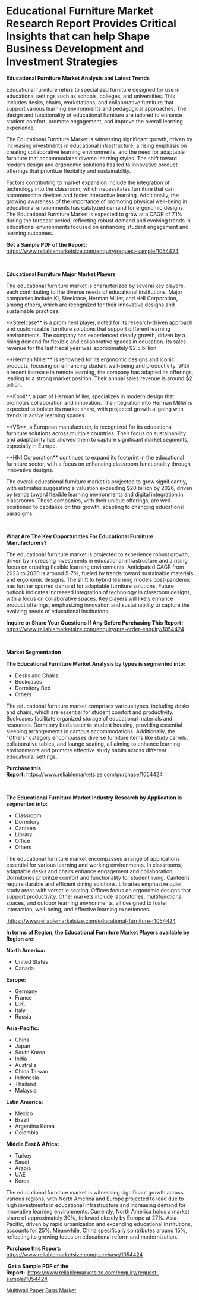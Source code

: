 <p><h1>Educational Furniture Market Research Report Provides Critical Insights that can help Shape Business Development and Investment Strategies</h1></p><p><strong>Educational Furniture Market Analysis and Latest Trends</strong></p>
<p><p>Educational furniture refers to specialized furniture designed for use in educational settings such as schools, colleges, and universities. This includes desks, chairs, workstations, and collaborative furniture that support various learning environments and pedagogical approaches. The design and functionality of educational furniture are tailored to enhance student comfort, promote engagement, and improve the overall learning experience.</p><p>The Educational Furniture Market is witnessing significant growth, driven by increasing investments in educational infrastructure, a rising emphasis on creating collaborative learning environments, and the need for adaptable furniture that accommodates diverse learning styles. The shift toward modern design and ergonomic solutions has led to innovative product offerings that prioritize flexibility and sustainability.</p><p>Factors contributing to market expansion include the integration of technology into the classroom, which necessitates furniture that can accommodate devices and foster interactive learning. Additionally, the growing awareness of the importance of promoting physical well-being in educational environments has catalyzed demand for ergonomic designs. The Educational Furniture Market is expected to grow at a CAGR of 7.1% during the forecast period, reflecting robust demand and evolving trends in educational environments focused on enhancing student engagement and learning outcomes.</p></p>
<p><strong>Get a Sample PDF of the Report:&nbsp;</strong> <a href="https://www.reliablemarketsize.com/enquiry/request-sample/1054424?utm_campaign=2212&utm_medium=2&utm_source=Github&utm_content=ia&utm_term=07022025&utm_id=educational-furniture">https://www.reliablemarketsize.com/enquiry/request-sample/1054424</a></p>
<p>&nbsp;</p>
<p><strong>Educational Furniture Major Market Players</strong></p>
<p><p>The educational furniture market is characterized by several key players, each contributing to the diverse needs of educational institutions. Major companies include KI, Steelcase, Herman Miller, and HNI Corporation, among others, which are recognized for their innovative designs and sustainable practices.</p><p>**Steelcase** is a prominent player, noted for its research-driven approach and customizable furniture solutions that support different learning environments. The company has experienced steady growth, driven by a rising demand for flexible and collaborative spaces in education. Its sales revenue for the last fiscal year was approximately $2.5 billion.</p><p>**Herman Miller** is renowned for its ergonomic designs and iconic products, focusing on enhancing student well-being and productivity. With a recent increase in remote learning, the company has adapted its offerings, leading to a strong market position. Their annual sales revenue is around $2 billion.</p><p>**Knoll**, a part of Herman Miller, specializes in modern design that promotes collaboration and innovation. The integration into Herman Miller is expected to bolster its market share, with projected growth aligning with trends in active learning spaces.</p><p>**VS**, a European manufacturer, is recognized for its educational furniture solutions across multiple countries. Their focus on sustainability and adaptability has allowed them to capture significant market segments, especially in Europe.</p><p>**HNI Corporation** continues to expand its footprint in the educational furniture sector, with a focus on enhancing classroom functionality through innovative designs.</p><p>The overall educational furniture market is projected to grow significantly, with estimates suggesting a valuation exceeding $20 billion by 2026, driven by trends toward flexible learning environments and digital integration in classrooms. These companies, with their unique offerings, are well-positioned to capitalize on this growth, adapting to changing educational paradigms.</p></p>
<p>&nbsp;</p>
<p><strong>What Are The Key Opportunities For Educational Furniture Manufacturers?</strong></p>
<p><p>The educational furniture market is projected to experience robust growth, driven by increasing investments in educational infrastructure and a rising focus on creating flexible learning environments. Anticipated CAGR from 2023 to 2030 is around 5-7%, fueled by trends toward sustainable materials and ergonomic designs. The shift to hybrid learning models post-pandemic has further spurred demand for adaptable furniture solutions. Future outlook indicates increased integration of technology in classroom designs, with a focus on collaborative spaces. Key players will likely enhance product offerings, emphasizing innovation and sustainability to capture the evolving needs of educational institutions.</p></p>
<p><strong>Inquire or Share Your Questions If Any Before Purchasing This Report:</strong> <a href="https://www.reliablemarketsize.com/enquiry/pre-order-enquiry/1054424?utm_campaign=2212&utm_medium=2&utm_source=Github&utm_content=ia&utm_term=07022025&utm_id=educational-furniture">https://www.reliablemarketsize.com/enquiry/pre-order-enquiry/1054424</a></p>
<p>&nbsp;</p>
<p><strong>Market Segmentation</strong></p>
<p><strong>The Educational Furniture Market Analysis by types is segmented into:</strong></p>
<p><ul><li>Desks and Chairs</li><li>Bookcases</li><li>Dormitory Bed</li><li>Others</li></ul></p>
<p><p>The educational furniture market comprises various types, including desks and chairs, which are essential for student comfort and productivity. Bookcases facilitate organized storage of educational materials and resources. Dormitory beds cater to student housing, providing essential sleeping arrangements in campus accommodations. Additionally, the "Others" category encompasses diverse furniture items like study carrels, collaborative tables, and lounge seating, all aiming to enhance learning environments and promote effective study habits across different educational settings.</p></p>
<p><strong>Purchase this Report:&nbsp;</strong><a href="https://www.reliablemarketsize.com/purchase/1054424?utm_campaign=2212&utm_medium=2&utm_source=Github&utm_content=ia&utm_term=07022025&utm_id=educational-furniture">https://www.reliablemarketsize.com/purchase/1054424</a></p>
<p>&nbsp;</p>
<p><strong>The Educational Furniture Market Industry Research by Application is segmented into:</strong></p>
<p><ul><li>Classroom</li><li>Dormitory</li><li>Canteen</li><li>Library</li><li>Office</li><li>Others</li></ul></p>
<p><p>The educational furniture market encompasses a range of applications essential for various learning and working environments. In classrooms, adaptable desks and chairs enhance engagement and collaboration. Dormitories prioritize comfort and functionality for student living. Canteens require durable and efficient dining solutions. Libraries emphasize quiet study areas with versatile seating. Offices focus on ergonomic designs that support productivity. Other markets include laboratories, multifunctional spaces, and outdoor learning environments, all designed to foster interaction, well-being, and effective learning experiences.</p></p>
<p><a href="https://www.reliablemarketsize.com/educational-furniture-r1054424?utm_campaign=2212&utm_medium=2&utm_source=Github&utm_content=ia&utm_term=07022025&utm_id=educational-furniture">&nbsp;https://www.reliablemarketsize.com/educational-furniture-r1054424</a></p>
<p><strong>In terms of Region, the Educational Furniture Market Players available by Region are:</strong></p>
<p>
    <p> <strong> North America: </strong>
        <ul>
            <li>United States</li>
            <li>Canada</li>
        </ul>
        </p> 
    <p> <strong> Europe: </strong>
        <ul>
            <li>Germany</li>
            <li>France</li>
            <li>U.K.</li>
            <li>Italy</li>
            <li>Russia</li>
        </ul>
        </p> 
    <p> <strong> Asia-Pacific: </strong>
        <ul>
            <li>China</li>
            <li>Japan</li>
            <li>South Korea</li>
            <li>India</li>
            <li>Australia</li>
            <li>China Taiwan</li>
            <li>Indonesia</li>
            <li>Thailand</li>
            <li>Malaysia</li>
        </ul>
        </p> 
    <p> <strong> Latin America: </strong>
        <ul>
            <li>Mexico</li>
            <li>Brazil</li>
            <li>Argentina Korea</li>
            <li>Colombia</li>
        </ul>
        </p> 
    <p> <strong> Middle East & Africa: </strong>
        <ul>
            <li>Turkey</li>
            <li>Saudi</li>
            <li>Arabia</li>
            <li>UAE</li>
            <li>Korea</li>
        </ul>
    </p>
    </p>
<p><p>The educational furniture market is witnessing significant growth across various regions, with North America and Europe projected to lead due to high investments in educational infrastructure and increasing demand for innovative learning environments. Currently, North America holds a market share of approximately 30%, followed closely by Europe at 27%. Asia-Pacific, driven by rapid urbanization and expanding educational institutions, accounts for 25%. Meanwhile, China specifically contributes around 15%, reflecting its growing focus on educational reform and modernization.</p></p>
<p><strong>Purchase this Report: </strong><a href="https://www.reliablemarketsize.com/purchase/1054424?utm_campaign=2212&utm_medium=2&utm_source=Github&utm_content=ia&utm_term=07022025&utm_id=educational-furniture">https://www.reliablemarketsize.com/purchase/1054424</a></p>
<p>&nbsp;<strong>Get a Sample PDF of the Report:&nbsp;&nbsp;</strong><a href="https://www.reliablemarketsize.com/enquiry/request-sample/1054424?utm_campaign=2212&utm_medium=2&utm_source=Github&utm_content=ia&utm_term=07022025&utm_id=educational-furniture">https://www.reliablemarketsize.com/enquiry/request-sample/1054424</a></p>
<p><strong></strong></p>
<p><p><a href="https://github.com/gullattedenna/Market-Research-Report-List-1/blob/main/multiwall-paper-bags-market.md?utm_campaign=2212&utm_medium=2&utm_source=Github&utm_content=ia&utm_term=07022025&utm_id=educational-furniture">Multiwall Paper Bags Market</a></p></p>